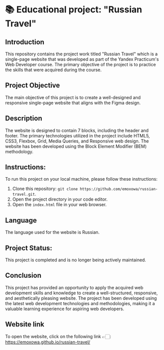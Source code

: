 # 📚 Educational project: "Russian Travel"

## Introduction
This repository contains the project work titled "Russian Travel" which is a single-page website that was developed as part of the Yandex Practicum's Web Developer course. The primary objective of the project is to practice the skills that were acquired during the course.

## Project Objective
The main objective of this project is to create a well-designed and responsive single-page website that aligns with the Figma design.

## Description
The website is designed to contain 7 blocks, including the header and footer. The primary technologies utilized in the project include HTML5, CSS3, Flexbox, Grid, Media Queries, and Responsive web design. The website has been developed using the Block Element Modifier (BEM) methodology.

## Instructions:
To run this project on your local machine, please follow these instructions:

1. Clone this repository: `git clone https://github.com/emoxowa/russian-travel.git`.
2. Open the project directory in your code editor.
3. Open the `index.html` file in your web browser.

## Language
The language used for the website is Russian.

## Project Status:
This project is completed and is no longer being actively maintained.

## Conclusion
This project has provided an opportunity to apply the acquired web development skills and knowledge to create a well-structured, responsive, and aesthetically pleasing website. The project has been developed using the latest web development technologies and methodologies, making it a valuable learning experience for aspiring web developers.

## Website link
To open the website, click on the following link 👉🏻: https://emoxowa.github.io/russian-travel/
